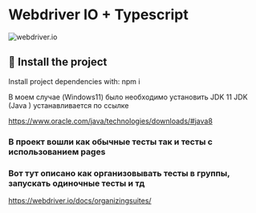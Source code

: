 # Webdriver IO + Typescript

<img src="https://repository-images.githubusercontent.com/194183695/eb15e700-a3b5-11e9-8c50-5f68afabec0e" alt="webdriver.io">

## 🚀 Install the project

Install project dependencies with: npm i 

В моем случае (Windows11) было необходимо установить JDK 11 
JDK (Java ) устанавливается по ссылке

https://www.oracle.com/java/technologies/downloads/#java8

### В проект вошли как обычные тесты так и тесты с использованием pages

### Вот тут описано как организовывать тесты в группы, запускать одиночные тесты и тд

https://webdriver.io/docs/organizingsuites/